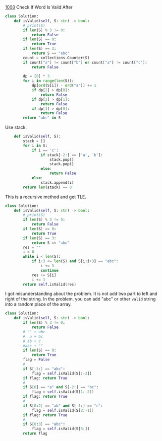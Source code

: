 [1003](https://leetcode.com/problems/check-if-word-is-valid-after-substitutions/) Check If Word Is Valid After 



```python
class Solution:
    def isValid(self, S: str) -> bool:
        # print(S)
        if len(S) % 3 != 0:
            return False
        if len(S) == 0:
            return True
        if len(S) == 3:
            return S == "abc"
        count = collections.Counter(S)
        if count["a"] != count["b"] or count["a"] != count["c"]:
            return False
        
        dp = [0] * 3
        for i in range(len(S)):
            dp[ord(S[i]) - ord("a")] += 1
            if dp[2] > dp[0]:
                return False
            if dp[2] > dp[1]:
                return False
            if dp[1] > dp[0]:
                return False
        return "abc" in S
```


Use stack.

```python
    def isValid(self, S):
        stack = []
        for i in S:
            if i == 'c':
                if stack[-2:] == ['a', 'b']:
                    stack.pop()
                    stack.pop()
                else:
                    return False
            else:
                stack.append(i)
        return len(stack) == 0
```

This is a recursive method and get TLE.

```python
class Solution:
    def isValid(self, S: str) -> bool:
        # print(S)
        if len(S) % 3 != 0:
            return False
        if len(S) == 0:
            return True
        if len(S) == 3:
            return S == "abc"
        res = ""
        i = 0
        while i < len(S):
            if i+3 <= len(S) and S[i:i+3] == "abc":
                i += 3
                continue
            res += S[i]
            i += 1
        return self.isValid(res)
```


I got misunderstanding about the problem. It is not add two part to left and right of the string. In the problem, you can add "abc" or other `valid` string into a random place of the array.

```python
class Solution:
    def isValid(self, S: str) -> bool:
        if len(S) % 3 != 0:
            return False
        # "" + abc
        #  a + bc
        # ab + c
        #abc + ""
        if len(S) == 0:
            return True
        flag = False
        #
        if S[-3:] == "abc":
            flag = self.isValid(S[:-3])
        if flag: return True
        #
        if S[0] == "a" and S[-2:] == "bc":
            flag = self.isValid(S[1:-2])
        if flag: return True
        # 
        if S[0:2] == "ab" and S[-1:] == "c":
            flag = self.isValid(S[2:-1])
        if flag: return True
        # 
        if S[0:3] == "abc":
            flag = self.isValid(S[3:])
        return flag
        
```